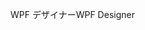 <span data-ttu-id="408b3-101">WPF デザイナー</span><span class="sxs-lookup"><span data-stu-id="408b3-101">WPF Designer</span></span>
